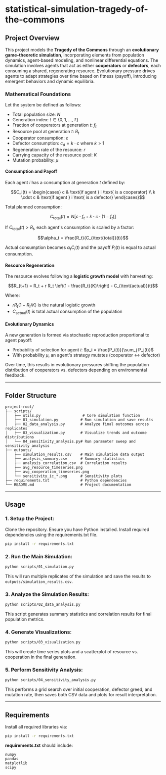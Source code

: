 # statistical-simulation-tragedy-of-the-commons

## Project Overview

This project models the **Tragedy of the Commons** through an **evolutionary game-theoretic simulation**, incorporating elements from population dynamics, agent-based modeling, and nonlinear differential equations. The simulation involves agents that act as either **cooperators** or **defectors**, each consuming a shared, regenerating resource. Evolutionary pressure drives agents to adapt strategies over time based on fitness (payoff), introducing emergent behaviors and dynamic equilibria.

### Mathematical Foundations

Let the system be defined as follows:

- Total population size: $N$
- Generation index: $t \in \{0, 1, \dots, T\}$
- Fraction of cooperators at generation $t$: $f_t$
- Resource pool at generation $t$: $R_t$
- Cooperator consumption: $c$
- Defector consumption: $c_d = k \cdot c$ where $k > 1$
- Regeneration rate of the resource: $r$
- Carrying capacity of the resource pool: $K$
- Mutation probability: $\mu$

#### Consumption and Payoff

Each agent $i$ has a consumption at generation $t$ defined by:

$$C_i(t) = \begin{cases}
  c & \text{if agent } i \text{ is a cooperator} \\
  k \cdot c & \text{if agent } i \text{ is a defector}
\end{cases}$$

Total planned consumption:

$$C_{\text{total}}(t) = N [c \cdot f_t + k \cdot c \cdot (1 - f_t)]$$

If $C_{\text{total}}(t) > R_t$, each agent's consumption is scaled by a factor:

$$\alpha_t = \frac{R_t}{C_{\text{total}}(t)}$$

Actual consumption becomes $\alpha_t C_i(t)$ and the payoff $P_i(t)$ is equal to actual consumption.

#### Resource Regeneration

The resource evolves following a **logistic growth model** with harvesting:

$$R_{t+1} = R_t + r R_t \left(1 - \frac{R_t}{K}\right) - C_{\text{actual}}(t)$$

Where:
- $r R_t (1 - R_t/K)$ is the natural logistic growth
- $C_{\text{actual}}(t)$ is total actual consumption of the population

#### Evolutionary Dynamics

A new generation is formed via stochastic reproduction proportional to agent payoff:

- Probability of selection for agent $i$: $p_i = \frac{P_i(t)}{\sum_j P_j(t)}$
- With probability $\mu$, an agent's strategy mutates (cooperator ↔ defector)

Over time, this results in evolutionary pressures shifting the population distribution of cooperators vs. defectors depending on environmental feedback.

---

## Folder Structure

```
project-root/
├── scripts/
│   ├── utils.py                   # Core simulation function
│   ├── 01_simulation.py          # Run simulation and save results
│   ├── 02_data_analysis.py       # Analyze final outcomes across replicates
│   ├── 03_visualization.py       # Visualize trends and outcome distributions
│   └── 04_sensitivity_analysis.py# Run parameter sweep and sensitivity analysis
├── outputs/
│   ├── simulation_results.csv    # Main simulation data output
│   ├── analysis_summary.csv      # Summary statistics
│   ├── analysis_correlation.csv  # Correlation results
│   ├── avg_resource_timeseries.png
│   ├── avg_cooperation_timeseries.png
│   └── sensitivity_ic_*.png      # Sensitivity plots
├── requirements.txt              # Python dependencies
└── README.md                     # Project documentation
```

---

## Usage

### 1. Setup the Project:

Clone the repository.
Ensure you have Python installed.
Install required dependencies using the requirements.txt file.

```bash
pip install -r requirements.txt
```

### 2. Run the Main Simulation:

```bash
python scripts/01_simulation.py
```
This will run multiple replicates of the simulation and save the results to `outputs/simulation_results.csv`.

### 3. Analyze the Simulation Results:

```bash
python scripts/02_data_analysis.py
```
This script generates summary statistics and correlation results for final population metrics.

### 4. Generate Visualizations:

```bash
python scripts/03_visualization.py
```
This will create time series plots and a scatterplot of resource vs. cooperation in the final generation.

### 5. Perform Sensitivity Analysis:

```bash
python scripts/04_sensitivity_analysis.py
```
This performs a grid search over initial cooperation, defector greed, and mutation rate, then saves both CSV data and plots for result interpretation.

---

## Requirements

Install all required libraries via:
```bash
pip install -r requirements.txt
```

**requirements.txt** should include:
```
numpy
pandas
matplotlib
scipy
```
